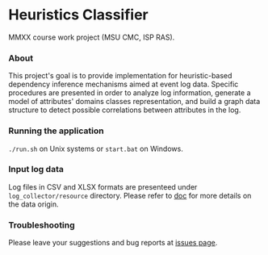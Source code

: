# Heuristics Classifier
MMXX course work project (MSU CMC, ISP RAS).

### About
This project's goal is to provide implementation for heuristic-based dependency 
inference mechanisms aimed at event log data. Specific procedures are presented 
in order to analyze log information, generate a model of attributes' domains 
classes representation, and build a graph data structure to detect possible 
correlations between attributes in the log.

### Running the application
`./run.sh` on Unix systems or `start.bat` on Windows.

### Input log data
Log files in CSV and XLSX formats are presenteed under `log_collector/resource` 
directory. Please refer to [doc](https://github.com/kostmetallist/heuristics-classifier/blob/master/log_collector/README.md) 
for more details on the data origin.

### Troubleshooting
Please leave your suggestions and bug reports at 
[issues page](https://github.com/kostmetallist/heuristics-classifier/issues).
